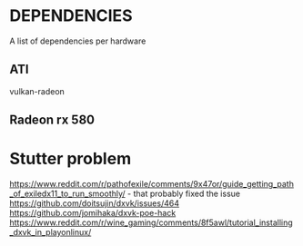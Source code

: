 # DEPENDENCIES
A list of dependencies per hardware

## ATI
vulkan-radeon

## Radeon rx 580

# Stutter problem
https://www.reddit.com/r/pathofexile/comments/9x47or/guide_getting_path_of_exiledx11_to_run_smoothly/ - that probably fixed the issue
https://github.com/doitsujin/dxvk/issues/464
https://github.com/jomihaka/dxvk-poe-hack
https://www.reddit.com/r/wine_gaming/comments/8f5awl/tutorial_installing_dxvk_in_playonlinux/
